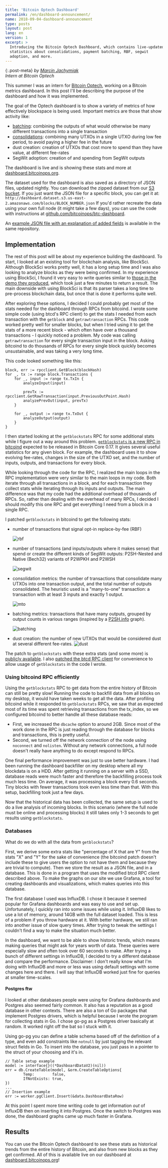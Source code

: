 ```yaml
---
title: 'Bitcoin Optech Dashboard'
permalink: /en/dashboard-announcement/
name: 2018-09-04-dashboard-announcement
type: posts
layout: post
lang: en
version: 1
excerpt: >
  Introducing the Bitcoin Optech Dashboard, which contains live-updated
  statistics about consolidations, payment batching, RBF, segwit
  adoption, and more.
---
```


{:.post-meta}
*by [Marcin Jachymiak](https://github.com/marcinja)<br>Intern at Bitcoin Optech*

This summer I was an intern for [Bitcoin Optech](https://bitcoinops.org), working on a Bitcoin metrics dashboard. In this post I'll be describing the purpose of the dashboard and how it was implemented.

The goal of the Optech dashboard is to show a variety of metrics of how effectively blockspace is being used. Important metrics are those that show activity like:
 - [batching](https://en.bitcoin.it/wiki/Techniques_to_reduce_transaction_fees#Payment_batching): combining the outputs of what would otherwise be many different transactions into a single transaction
 - [consolidations](https://en.bitcoin.it/wiki/Techniques_to_reduce_transaction_fees#Consolidation): combining many UTXOs in a single UTXO during low fee period, to avoid paying a higher fee in the future
 - dust creation: creation of UTXOs that cost more to spend than they have value, at different fee-rates
 - SegWit adoption: creation of and spending from SegWit outputs


The dashboard is live and is showing these stats and more at [dashboard.bitcoinops.org](https://dashboard.bitcoinops.org).

The dataset used for the dashboard is also saved as a directory of JSON files, updated nightly. You can download the zipped dataset from our [S3 bucket](http://dashboard.dataset.s3.us-east-2.amazonaws.com/backups/bitcoinops-dataset.tar.gz). If you just want the JSON file for a specific block, you can get it at: `http://dashboard.dataset.s3.us-east-2.amazonaws.com/blocks/BLOCK_NUMBER.json` If you'd rather recreate the data using your own full node (it might take a few days), you can use the code with instructions at [github.com/bitcoinops/btc-dashboard](https://github.com/bitcoinops/btc-dashboard).

An [example JSON file with an explanation of added fields](https://github.com/bitcoinops/btc-dashboard/blob/master/STATS_TRACKED.md) is available in the same repository.

## Implementation
The rest of this post will be about my experience building the dashboard. To start, I looked at an existing tool for blockchain analysis, like BlockSci. Although BlockSci works pretty well, it has a long setup time and I was also looking to analyze blocks as they were being confirmed. In my experience using BlockSci, I found it very easy to write queries similar to [those in the demo they produced](https://citp.github.io/BlockSci/demo.html), which took just a few minutes to return a result. The main downside with using BlockSci is that its parser takes a long time to pre-process blockchain data, but once that is done it performs quite well.

After exploring these options, I decided I could probably get most of the stats needed for the dashboard through RPCs from bitcoind. I wrote some simple code (using btcd's RPC client) to get the stats I needed from each transaction with the `getblock` and `getrawtransaction` RPCs. This code worked pretty well for smaller blocks, but when I tried using it to get the stats of a more recent block - which often have over a thousand transactions - I quickly noticed a problem. My code was calling `getrawtransaction` for every single transaction input in the block. Asking bitcoind to do thousands of RPCs for every single block quickly becomes unsustainable, and was taking a very long time.

This code looked something like this:
```
block, err := rpcclient.GetBlock(blockHash)
for _, tx := range block.Transactions {
    for _, input := range tx.TxIn {
        analyzeInput(input)

        prevTx := rpcclient.GetRawTransaction(input.PreviousOutPoint.Hash)
        analyzePrevOut(input, prevTx)
    }

    for _, output := range tx.TxOut {
        analyzeOutput(output)
    }
}
```

I then started looking at the `getblockstats` RPC for some additional stats while I figure out a way around this problem. [`getblockstats` is a new RPC in bitcoind](https://github.com/bitcoin/bitcoin/pull/10757) expected to be released in Bitcoin Core 0.17. It gives several useful statistics for any given block. For example, the dashboard uses it to show evolving fee-rates, changes in the size of the UTXO set, and the number of inputs, outputs, and transactions for every block.

While looking through the code for the RPC, I realized the main loops in the RPC implementation were very similar to the main loops in my code. Both iterate through all transactions in a block, and for each transaction they collect stats while iterating through its inputs and outputs. The main difference was that my code had the additional overhead of thousands of RPCs. So, rather than dealing with the overhead of many RPCs, I decided I should modify this one RPC and get everything I need from a block in a single RPC.

I patched `getblockstats` in bitcoind to get the following stats:
- number of transactions that signal opt-in replace-by-fee (RBF)

    ![rbf](/img/posts/dashboard-announcement/rbf-graph.png)

- number of transactions (and inputs/outputs where it makes sense) that spend or create the different kinds of SegWit outputs: P2SH-Nested and Native (Bech32) variants of P2WPKH and P2WSH

    ![segwit](/img/posts/dashboard-announcement/segwit-example-graph.png)

- consolidation metrics: the number of transactions that consolidate many UTXOs into one transaction output, and the total number of outputs consolidated. The heuristic used is a "many-to-one" transaction: a transaction with at least 3 inputs and exactly 1 output.

    ![mto](/img/posts/dashboard-announcement/mto-consolidations.png)

- batching metrics: transactions that have many outputs, grouped by output counts in various ranges (inspired by a [P2SH.info](https://p2sh.info/dashboard/db/batching?orgId=1) graph).

    ![batching](/img/posts/dashboard-announcement/batching.png)

- dust creation: the number of new UTXOs that would be considered dust at several different fee-rates.
    ![dust](/img/posts/dashboard-announcement/dust.png)

The patch to `getblockstats` with these extra stats (and some more) is [publicly available](https:///github.com/bitcoinops/bitcoin/tree/expand-getblockstats). I also [patched the btcd RPC client](https://github.com/bitcoinops/btcd/tree/dashboard-rpc) for convenience to allow usage of `getblockstats` in the code I wrote.

### Using bitcoind RPC efficiently
Using the `getblockstats` RPC to get data from the entire history of Bitcoin can still be pretty slow! Running the code to backfill data from all blocks on my desktop, it would have taken weeks to get all the data. After profiling bitcoind while it responded to `getblockstats` RPCs, we saw that as expected most of its time was spent retrieving transactions from the tx_index, so we configured bitcoind to better handle all these database reads:

- First, we increased the `dbcache` option to around 2GB. Since most of the work done in the RPC is just reading through the database for blocks and transactions, this is pretty useful.
- Second, we turned off the network connection of the node using `noconnect` and `nolisten`. Without any network connections, a full node doesn't really have anything to do except respond to RPCs.

One final performance improvement was just to use better hardware. I had been running the dashboard backfiller on my desktop where all my blockdata is on a HDD. After getting it running on a server with a SSD, database reads were much faster and therefore the backfilling process took much less time. On average, it was processing a block every 0.6 seconds. Tiny blocks with fewer transactions took even less time than that. With this setup, backfilling took just a few days.

Now that the historical data has been collected, the same setup is used to do a live analysis of incoming blocks. In this scenario (where the full node must be online and processing blocks) it still takes only 1-3 seconds to get results using `getblockstats`.

### Databases
What do we do with all the data from `getblockstats`?

First, we derive some extra stats like "percentage of X that are Y" from the stats "X" and "Y" for the sake of convenience (the bitcoind patch doesn't include these to give users the option to not have them and because they are trivial to compute). Then we store the result as a JSON file, and in a database. This is done in a program that uses the modified btcd RPC client described above. To make the graphs on our site we use Grafana, a tool for creating dashboards and visualizations, which makes queries into this database.

The first database I used was InfluxDB. I chose it because it seemed popular for Grafana dashboards and was easy to use and set up. Unfortunately, I quickly ran into some issues while using it. InfluxDB likes to use a lot of memory, around 14GB with the full dataset loaded. This is less of a problem if you throw hardware at it. With better hardware, we still ran into another issue of slow query times. After trying to tweak the settings I couldn't find a way to make the situation much better.

In the dashboard, we want to be able to show historic trends, which means making queries that might ask for years worth of data. These queries were especially slow and often took over 60 seconds to make. After trying a bunch of different settings in InfluxDB, I decided to try a different database and compare the performance. Disclaimer: I don't really know what I'm doing with InfluxDB and more or less was using default settings with some changes here and there. I will say that InfluxDB worked just fine for queries at smaller time-scales.


#### Postgres ftw
I looked at other databases people were using for Grafana dashboards and Postgres also seemed fairly common. It also has a reputation as a good database in other contexts. There are also a ton of Go packages that implement Postgres drivers, which is helpful because I wrote the program for collecting stats in Go. I chose go-pg as a Postgres driver basically at random. It worked right off the bat so I stuck with it.

Using go-pg you can define a table schema based off of the definition of a type, and even add constraints like `notnull` by just tagging the relevant struct fields in Go. To insert into the database, you just pass in a pointer to the struct of your choosing and it's in.

```
// Table setup example
model := interface{}((*DashboardDataV2)(nil))
err = db.CreateTable(model, &orm.CreateTableOptions{
        Temp:        false,
        IfNotExists: true,
})
...
// Insertion example
err := worker.pgClient.Insert(&data.DashboardDataRow)
```

At this point I spent more time writing code to get information *out* of InfluxDB then on inserting it into Postgres. Once the switch to Postgres was done, the dashboard graphs came up much faster in Grafana.

## Results
You can use the Bitcoin Optech dashboard to see these stats as historical trends from the entire history of Bitcoin, and also from new blocks as they get confirmed. All of this is available live on our dashboard at [dashboard.bitcoinops.org](https://dashboard.bitcoinops.org)!

